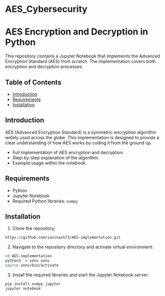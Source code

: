 # AES_Cybersecurity
# AES Encryption and Decryption in Python

This repository contains a Jupyter Notebook that implements the Advanced Encryption Standard (AES) from scratch. The implementation covers both encryption and decryption processes.

## Table of Contents

- [Introduction](#introduction)
- [Requirements](#requirements)
- [Installation](#installation)

## Introduction

AES (Advanced Encryption Standard) is a symmetric encryption algorithm widely used across the globe. This implementation is designed to provide a clear understanding of how AES works by coding it from the ground up. 

- Full implementation of AES encryption and decryption.
- Step-by-step explanation of the algorithm.
- Example usage within the notebook.

## Requirements

- Python
- Jupyter Notebook
- Required Python libraries: `numpy`

## Installation

1. Clone the repository:

```bash
https://github.com/iavinash73/AES-implementation.git
```

2. Navigate to the repository directory and activate virtual environment:

```bash
cd AES-implementation
python3 -m venv venv
source venv/bin/activate
```

3. Install the required libraries and start the Jupyter Notebook server:

```bash
pip install numpy jupyter
jupyter notebook
```
